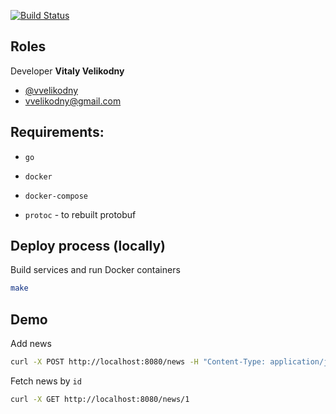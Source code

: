 [![Build Status](https://travis-ci.com/vvelikodny/golang-microservices-test.svg?branch=master)](https://travis-ci.com/vvelikodny/golang-microservices-test)

## Roles

Developer __Vitaly Velikodny__
  * [@vvelikodny](https://github.com/vvelikodny)
  * [vvelikodny@gmail.com](mailto:vvelikodny@gmail.com)  

## Requirements:
  * `go`
  * `docker`
  * `docker-compose`
  
  * `protoc` - to rebuilt protobuf

## Deploy process (locally)

Build services and run Docker containers

```bash
make
```

## Demo

Add news

```bash
curl -X POST http://localhost:8080/news -H "Content-Type: application/json" -d '{"Title": "News 1"}'
```

Fetch news by `id`

```bash
curl -X GET http://localhost:8080/news/1
```
